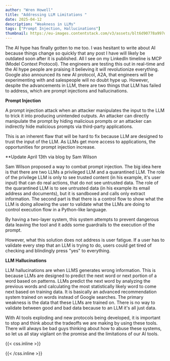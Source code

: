 ```yaml
---
author: "Wren Howell"
title: "Addressing LLM Limitations "
date: 2025-04-12
description: "Weakness in LLMs"
tags: ["Prompt Injection, Hallucinations"]
thumbnail: https://eu-images.contentstack.com/v3/assets/blt6d90778a997de1cd/blt621ce6e29b55c494/670d41be3dbe55de0cb9db4b/LLM(1800)_Krot_Studio_Alamy.jpg?width=1280&auto=webp&quality=95&format=jpg&disable=upscale
---
```


The AI hype has finally gotten to me too. I was hesitant to write about AI because things change so quickly that any post I have will likely be outdated soon after it is published. All I see on my LinkedIn timeline is MCP (Model Context Protocol). The engineers are testing this out in real-time and the AI hype people are praising it believing it will revolutionize everything. Google also announced its new AI protocol, A2A, that engineers will be experimenting with and salespeople will no doubt hype up. However, despite the advancements in LLM, there are two things that LLM has failed to address, which are prompt injections and hallucinations.

**Prompt Injection**

A prompt injection attack when an attacker manipulates the input to the LLM to trick it into producing unintended outputs. An attacker can directly manipulate the prompt by hiding malicious prompts or an attacker can indirectly hide malicious prompts via third-party applications.

This is an inherent flaw that will be hard to fix because LLM are designed to trust the input of the LLM. As LLMs get more access to applications, the opportunities for prompt injection increase.

**Update April 13th via blog by Sam Wilson

Sam Wilson proposed a way to combat prompt injection. The big idea here is that there are two LLMs a privileged LLM and a quarantined LLM. The role of the privilege LLM is only to see trusted content (in his example, it's user input) that can do real actions, that do not see untrusted data. The role of the quarantined LLM is to see untrusted data (in his example its email address and documents), but it is sandboxed and calls only extract information. The second part is that there is a control flow to show what the LLM is doing allowing the user to validate what the LLMs are doing to control execution flow in a Python-like language.

By having a two-layer system, this system attempts to prevent  dangerous data leaving the tool and it adds some guardrails to the execution of the prompt.

However, what this solution does not address is user fatigue. If a user has to validate every step that an LLM is trying to do, users could get tired of checking and blindingly press "yes" to everything.

**LLM Hallucinations**

LLM hallucinations are when LLMS generates wrong information. This is because LLMs are designed to predict the next word or next portion of a word based on patterns. LLMs predict the next word by analyzing the previous words and calculating the most statistically likely word to come next based on training data. It is basically an advanced recommendation system trained on words instead of Google searches. The primary weakness is the data that these LLMs are trained on. There is no way to validate between good and bad data because to an LLM it's all just data.

With AI tools exploding and new protocols being developed, it is important to stop and think about the tradeoffs we are making by using these tools. There will always be bad guys thinking about how to abuse these systems, so let us all stay vigilant on the promise and the limitations of our AI tools.


{{< css.inline >}}

<style>
.emojify {
	font-family: Apple Color Emoji, Segoe UI Emoji, NotoColorEmoji, Segoe UI Symbol, Android Emoji, EmojiSymbols;
	font-size: 2rem;
	vertical-align: middle;
}
@media screen and (max-width:650px) {
  .nowrap {
    display: block;
    margin: 25px 0;
  }
}
{{ $image := $resource.Fit "600x400" }}
</style>

{{< /css.inline >}}
